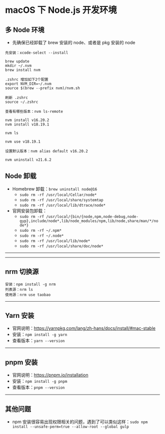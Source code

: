 
# macOS 下 Node.js 开发环境

## 多 Node 环境

- 先确保已经卸载了 brew 安装的 node、或者是 pkg 安装的 node

```
先安装：xcode-select --install

brew update
mkdir ~/.nvm
brew install nvm

.zshrc 增加如下2个配置
export NVM_DIR=~/.nvm
source $(brew --prefix nvm)/nvm.sh

刷新 .zshrc
source ~/.zshrc

查看有哪些版本：nvm ls-remote

nvm install v16.20.2
nvm install v18.19.1

nvm ls

nvm use v18.19.1

设置默认版本：nvm alias default v16.20.2

nvm uninstall v21.6.2
```



## Node 卸载

- Homebrew 卸载：`brew uninstall node@16`
    - `sudo rm -rf /usr/local/Cellar/node*`
    - `sudo rm -rf /usr/local/share/systemtap`
    - `sudo rm -rf /usr/local/lib/dtrace/node*`
- 官网安装包卸载：
    - `sudo rm -rf /usr/local/{bin/{node,npm,node-debug,node-gyp},include/node*,lib/node_modules/npm,lib/node,share/man/*/node*}`
    - `sudo rm -rf ~/.npm*`
    - `sudo rm -rf ~/.node*`
    - `sudo rm -rf /usr/local/lib/node*`
    - `sudo rm -rf /usr/local/share/doc/node*`

-------------------------------------------------------------------



-------------------------------------------------------------------

## nrm 切换源

```
安装：npm install -g nrm
列表源：nrm ls
使用源：nrm use taobao
```

-------------------------------------------------------------------


## Yarn 安装

- 官网说明：<https://yarnpkg.com/lang/zh-hans/docs/install/#mac-stable>
- 安装：`npm install -g yarn`
- 查看版本：`yarn --version`

-------------------------------------------------------------------


## pnpm 安装

- 官网说明：<https://pnpm.io/installation>
- 安装：`npm install -g pnpm`
- 查看版本：`pnpm --version`

-------------------------------------------------------------------

## 其他问题

- npm 安装很容易出现权限相关的问题，遇到了可以类似这样：`sudo npm install --unsafe-perm=true --allow-root --global gulp`

